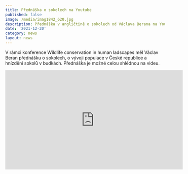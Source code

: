```yaml
---
title: Přednáška o sokolech na Youtube
published: false
image: /media/imag1842_620.jpg
description: Přednáška v angličtině o sokolech od Václava Berana na Youtube
date: '2021-12-20'
category: news
layout: news
---
```

V rámci konference Wildlife conservation in human ladscapes měl Václav Beran přednášku o sokolech, o vývoji populace v České republice a hnízdění sokolů v budkách. Přednáška je možné celou shlédnou na  videu.



<iframe width="560" height="315" src="https://www.youtube.com/embed/xMM8o22EHOc" frameborder="0" allow="accelerometer; autoplay; clipboard-write; encrypted-media; gyroscope; picture-in-picture" allowfullscreen></iframe>
